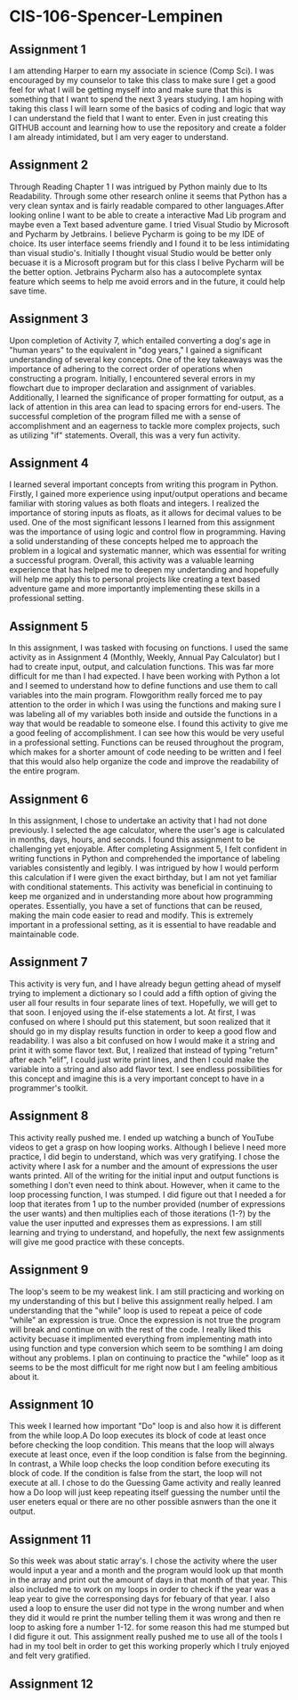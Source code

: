 # CIS-106-Spencer-Lempinen

## Assignment 1

I am attending Harper to earn my associate in science (Comp Sci). I was encouraged by my counselor to take this class to make sure I get a good feel for what I will be getting myself into and make sure that this is something that I want to spend the next 3 years studying. I am hoping with taking this class I will learn some of the basics of coding and logic that way I can understand the field that I want to enter. Even in just creating this GITHUB account and learning how to use the repository and create a folder I am already intimidated, but I am very eager to understand.

## Assignment 2

Through Reading Chapter 1 I was intrigued by Python mainly due to Its Readability. Through some other research online it seems that Python has a very clean syntax and is fairly readable compared to other languages.After looking online I want to be able to create a interactive Mad Lib program and maybe even a Text based adventure game. I tried Visual Studio by Microsoft and Pycharm by Jetbrains. I believe Pycharm is going to be my IDE of choice. Its user interface seems friendly and I found it to be less intimidating than visual studio's. Initially I thought visual Studio would be better only becuase it is a Microsoft program but for this class I belive Pycharm will be the better option. Jetbrains Pycharm also has a autocomplete syntax feature which seems to help me avoid errors and in the future, it could help save time.

## Assignment 3

Upon completion of Activity 7, which entailed converting a dog's age in "human years" to the equivalent in "dog years," I gained a significant understanding of several key concepts. One of the key takeaways was the importance of adhering to the correct order of operations when constructing a program. Initially, I encountered several errors in my flowchart due to improper declaration and assignment of variables. Additionally, I learned the significance of proper formatting for output, as a lack of attention in this area can lead to spacing errors for end-users. The successful completion of the program filled me with a sense of accomplishment and an eagerness to tackle more complex projects, such as utilizing "if" statements. Overall, this was a very fun activity.

## Assignment 4

I learned several important concepts from writing this program in Python. Firstly, I gained more experience using input/output operations and became familiar with storing values as both floats and integers. I realized the importance of storing inputs as floats, as it allows for decimal values to be used. One of the most significant lessons I learned from this assignment was the importance of using logic and control flow in programming. Having a solid understanding of these concepts helped me to approach the problem in a logical and systematic manner, which was essential for writing a successful program. Overall, this activity was a valuable learning experience that has helped me to deepen my undertanding and hopefully will help me apply this to personal projects like creating a text based adventure game and more importantly implementing these skills in a professional setting.

## Assignment 5

In this assignment, I was tasked with focusing on functions. I used the same activity as in Assignment 4 (Monthly, Weekly, Annual Pay Calculator) but I had to create input, output, and calculation functions. This was far more difficult for me than I had expected. I have been working with Python a lot and I seemed to understand how to define functions and use them to call variables into the main program. Flowgorithm really forced me to pay attention to the order in which I was using the functions and making sure I was labeling all of my variables both inside and outside the functions in a way that would be readable to someone else. I found this activity to give me a good feeling of accomplishment. I can see how this would be very useful in a professional setting. Functions can be reused throughout the program, which makes for a shorter amount of code needing to be written and I feel that this would also help organize the code and improve the readability of the entire program.

## Assignment 6

In this assignment, I chose to undertake an activity that I had not done previously. I selected the age calculator, where the user's age is calculated in months, days, hours, and seconds. I found this assignment to be challenging yet enjoyable. After completing Assignment 5, I felt confident in writing functions in Python and comprehended the importance of labeling variables consistently and legibly. I was intrigued by how I would perform this calculation if I were given the exact birthday, but I am not yet familiar with conditional statements. This activity was beneficial in continuing to keep me organized and in understanding more about how programming operates. Essentially, you have a set of functions that can be reused, making the main code easier to read and modify. This is extremely important in a professional setting, as it is essential to have readable and maintainable code.

## Assignment 7

 This activity is very fun, and I have already begun getting ahead of myself trying to implement a dictionary so I could add a fifth option of giving the user all four results in four separate lines of text. Hopefully, we will get to that soon. I enjoyed using the if-else statements a lot. At first, I was confused on where I should put this statement, but soon realized that it should go in my display results function in order to keep a good flow and readability. I was also a bit confused on how I would make it a string and print it with some flavor text. But, I realized that instead of typing "return" after each "elif", I could just write print lines, and then I could make the variable into a string and also add flavor text. I see endless possibilities for this concept and imagine this is a very important concept to have in a programmer's toolkit.
 
 ## Assignment 8
 
This activity really pushed me. I ended up watching a bunch of YouTube videos to get a grasp on how looping works. Although I believe I need more practice, I did begin to understand, which was very gratifying. I chose the activity where I ask for a number and the amount of expressions the user wants printed. All of the writing for the initial input and output functions is something I don't even need to think about. However, when it came to the loop processing function, I was stumped. I did figure out that I needed a for loop that iterates from 1 up to the number provided (number of expressions the user wants) and then multiplies each of those iterations (1-?) by the value the user inputted and expresses them as expressions. I am still learning and trying to understand, and hopefully, the next few assignments will give me good practice with these concepts.

## Assignment 9

The loop's seem to be my weakest link. I am still practicing and working on my understanding of this but I belive this assignment really helped. I am understanding that the "while" loop is used to repeat a peice of code "while" an expression is true. Once the expression is not true the program will break and continue on with the rest of the code. I really liked this activity becuase it implimented everything from implementing math into using function and type conversion which seem to be somthing I am doing without any problems. I plan on continuing to practice the "while" loop as it seems to be the most difficult for me right now but I am feeling ambitious about it.

## Assignment 10

This week I learned how important "Do" loop is and also how it is different from the while loop.A Do loop executes its block of code at least once before checking the loop condition. This means that the loop will always execute at least once, even if the loop condition is false from the beginning. In contrast, a While loop checks the loop condition before executing its block of code. If the condition is false from the start, the loop will not execute at all. I chose to do the Guessing Game activity and really leanred how a Do loop will just keep repeating itself guessing the number until the user eneters equal or there are no other possible asnwers than the one it output.

## Assignment 11

So this week was about static array's. I chose the activity where the user would input a year and a month and the program would look up that month in the array and print out the amount of days in that month of that year. This also included me to work on my loops in order to check if the year was a leap year to give the corresponsing days for febuary of that year. I also used a loop to ensure the user did not type in the wrong number and when they did it would re print the number telling them it was wrong and then re loop to asking fore a number 1-12. for some reason this had me stumped but I did figure it out. This assignment really pushed me to use all of the tools I had in my tool belt in order to get this working properly which I truly enjoyed and felt very gratified.

## Assignment 12
